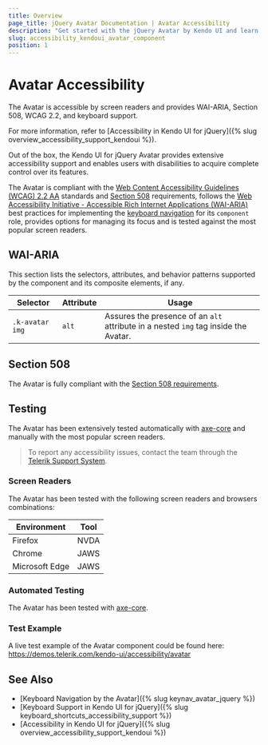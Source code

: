 ```yaml
---
title: Overview
page_title: jQuery Avatar Documentation | Avatar Accessibility
description: "Get started with the jQuery Avatar by Kendo UI and learn about its accessibility support for WAI-ARIA, Section 508, and WCAG 2.2."
slug: accessibility_kendoui_avatar_component
position: 1
---
```


# Avatar Accessibility

The Avatar is accessible by screen readers and provides WAI-ARIA, Section 508, WCAG 2.2, and keyboard support.

For more information, refer to [Accessibility in Kendo UI for jQuery]({% slug overview_accessibility_support_kendoui %}).




Out of the box, the Kendo UI for jQuery Avatar provides extensive accessibility support and enables users with disabilities to acquire complete control over its features.


The Avatar is compliant with the [Web Content Accessibility Guidelines (WCAG) 2.2 AA](https://www.w3.org/TR/WCAG22/) standards and [Section 508](https://www.section508.gov/) requirements, follows the [Web Accessibility Initiative - Accessible Rich Internet Applications (WAI-ARIA)](https://www.w3.org/WAI/ARIA/apg/) best practices for implementing the [keyboard navigation](#keyboard-navigation) for its `component` role, provides options for managing its focus and is tested against the most popular screen readers.

## WAI-ARIA


This section lists the selectors, attributes, and behavior patterns supported by the component and its composite elements, if any.

| Selector | Attribute | Usage |
| -------- | --------- | ----- |
| `.k-avatar img` | `alt` | Assures the presence of an `alt` attribute in a nested `img` tag inside the Avatar. |

## Section 508


The Avatar is fully compliant with the [Section 508 requirements](http://www.section508.gov/).

## Testing


The Avatar has been extensively tested automatically with [axe-core](https://github.com/dequelabs/axe-core) and manually with the most popular screen readers.

> To report any accessibility issues, contact the team through the [Telerik Support System](https://www.telerik.com/account/support-center).

### Screen Readers


The Avatar has been tested with the following screen readers and browsers combinations:

| Environment | Tool |
| ----------- | ---- |
| Firefox | NVDA |
| Chrome | JAWS |
| Microsoft Edge | JAWS |



### Automated Testing

The Avatar has been tested with [axe-core](https://github.com/dequelabs/axe-core).

### Test Example

A live test example of the Avatar component could be found here: https://demos.telerik.com/kendo-ui/accessibility/avatar

## See Also

* [Keyboard Navigation by the Avatar]({% slug keynav_avatar_jquery %})
* [Keyboard Support in Kendo UI for jQuery]({% slug keyboard_shortcuts_accessibility_support %})
* [Accessibility in Kendo UI for jQuery]({% slug overview_accessibility_support_kendoui %})